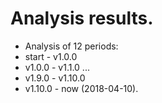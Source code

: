 # Analysis results.

- Analysis of 12 periods:
- start - v1.0.0
- v1.0.0 - v1.1.0
...
- v1.9.0 - v1.10.0
- v1.10.0 - now (2018-04-10).


